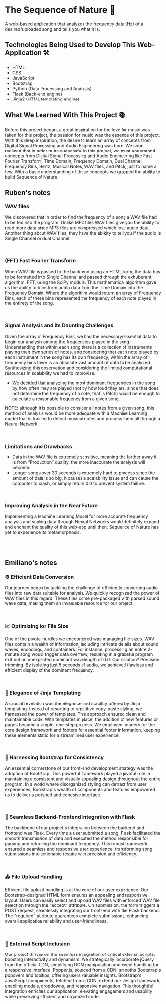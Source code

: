 # The Sequence of Nature 🎼
A web-based application that analyzes the frequency data (Hz) of a desired/uploaded song and tells you what it is. 

## Technologies Being Used to Develop This Web-Application 🛠️
- HTML
- CSS
- JavaScript
- Bootstrap
- Python (Data Processing and Analysis)
- Flask (Back-end engine)
- Jinja2 (HTML templating engine)

## What We Learned With This Project 📚
Before this project began, a great inspiration for the love for music was taken for this project, the passion for music was the essence of this project. With this deep inspiration, the desire to learn an array of concepts from Digital Signal Processing and Audio Engineering was born. We soon realized that in order to be successful in this project, we must understand concepts from Digital Signal Processing and Audio Engineering like Fast Fourier Transform, Time Domain, Frequency Domain, Dual Channel, Frequency Bins, Hertz, Musical Notes, WAV files, and Pitch, just to name a few. With a basic understanding of these concepts we grasped the ability to build Sequence of Nature.

## Ruben's notes

### WAV files
We discovered that in order to find the frequency of a song a WAV file 
had to be fed into the program. Unlike MP3 files WAV files give you the 
ability to read more data since MP3 files are compressed which lose audio data.
Another thing about WAV files, they have the ablkity to tell you if the audio is 
Single Channel or dual Channel.

<br>

### (FFT) Fast Fourier Transform
When WAV file is passed to the back-end using an HTML form, the data has to be 
formatted into Single Channel and passed through the exhuberant algorithm: FFT, 
using the SciPy module. This mathematical algorithm gave us the ability to transform 
audio data from the Time Domain into the Frequency Domain. Where the algorithm 
would return an array of Frequency Bins, each of these bins represented the frequency 
of each note played in the entirety of the song.

<br>

### Signal Analysis and its Daunting Challenges
Given the array of Frequency Bins, we had the necessary/essential data to begin 
our analysis among the frequencies played in the song.
Understanding that within each song there is a collection of instruments 
playing their own series of notes, and considering that each note played 
by each instrument in the song has its own frequency, within the array of 
frequency bins there is an absolute vast amount of data to be analyzed.
Synthesizing this observation and considering the limited computational 
resources in scalability we had to improvise.

<ul>
  <li>
    We decided that analyzing the most dominant frequencies in the song by how 
    often they are played (not by how loud they are, since that does not determine 
    the frequency of a note, that is Pitch) would be enough to calculate a reasonable 
    frequency from a given song.
  </li>
</ul>

NOTE: although it is possible to consider all notes from a given song, this method 
of analysis would be more adequate with a Machine Learning model that is trained to 
detect musical notes and process them all through a Neural Network.

<br>

### Limitations and Drawbacks
<ul>
  <li>
    Data in the WAV file is extremely sensitive, meaning the farther away it is from 
    “Production” quality, the more inaccurate the analysis will become.
  </li>
  <li>
    Longer songs over 30 seconds is extremely hard to process since the amount of data 
    is so big, it causes a scalability issue and can cause the computer to crash, or simply 
    return 0.0 to prevent system failure.
  </li>
</ul>

<br>

### Improving Analysis in the Near Future
Implementing a Machine Learning Model for more accurate frequency analysis and scaling 
data through Neural Networks would definitely expand and enchant the quality of this web-app 
until then, Sequence of Nature has yet to experience its metamorphosis.

<br>
<br>

## Emiliano's notes

### :gear: Efficient Data Conversion
Our journey began by tackling the challenge of efficiently converting audio files into raw data suitable for analysis. We quickly recognized the power of WAV files in this regard. These files come pre-packaged with parsed sound wave data, making them an invaluable resource for our project.

<br>

### :chart_with_upwards_trend: Optimizing for File Size
One of the pivotal hurdles we encountered was managing file sizes. WAV files contain a wealth of information, including intricate details about sound waves, encodings, and containers. For instance, processing an entire 2-minute song would trigger data overflow, resulting in a graceful program exit but an unexpected dominant wavelength of 0.0. Our solution? Precision trimming. By isolating just 5 seconds of audio, we achieved flawless and efficient display of the dominant frequency.

<br>

### :art: Elegance of Jinja Templating
A crucial revelation was the elegance and stability offered by Jinja templating. Instead of resorting to repetitive copy-paste styling, we harnessed the power of templates. This approach ensured clean and maintainable code. With templates in place, the addition of new features or pages became a simple, one-step process. We employed headers for the core design framework and footers for essential footer information, keeping these elements static for a streamlined user experience.

<br>

### :art: Harnessing Bootstrap for Consistency
An essential cornerstone of our front-end development strategy was the adoption of Bootstrap. This powerful framework played a pivotal role in maintaining a consistent and visually appealing design throughout the entire program. In a world where disorganized styling can detract from user experiences, Bootstrap's wealth of components and features empowered us to deliver a polished and cohesive interface.

<br>

### :link: Seamless Backend-Frontend Integration with Flask
The backbone of our project's integration between the backend and frontend was Flask. Every time a user submitted a song, Flask facilitated the smooth transmission of data and executed the method responsible for parsing and returning the dominant frequency. This robust framework ensured a seamless and responsive user experience, transforming song submissions into actionable results with precision and efficiency.

<br>

### :inbox_tray: File Upload Handling
Efficient file upload handling is at the core of our user experience. Our Bootstrap-designed HTML form ensures an appealing and responsive layout. Users can easily select and upload WAV files with enforced WAV file selection through the "accept" attribute. On submission, the form triggers a POST request, seamlessly integrating our front-end with the Flask backend. The "required" attribute guarantees complete submissions, enhancing overall application reliability and user-friendliness.

<br>

### :electric_plug: External Script Inclusion
Our project thrives on the seamless integration of critical external scripts, boosting interactivity and dynamism. We strategically incorporate jQuery from the official CDN, simplifying DOM manipulation and event handling for a responsive interface. Popper.js, sourced from a CDN, smooths Bootstrap's popovers and tooltips, offering users valuable insights. Bootstrap's JavaScript components, fetched from a CDN, extend our design framework, enabling modals, dropdowns, and responsive navigation. This thoughtful integration enriches our application, elevating engagement and usability while preserving efficient and organized code.
